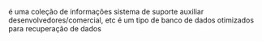 é uma coleção de informações
sistema de suporte
auxiliar desenvolvedores/comercial, etc
é um tipo de banco de dados
otimizados para recuperação de dados